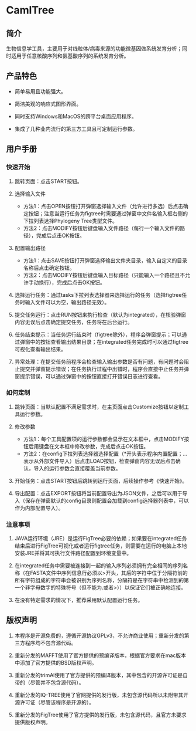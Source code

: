 # CamlTree

## 简介

生物信息学工具，主要用于对线粒体/病毒来源的功能微基因做系统发育分析；同时适用于任意核酸序列和氨基酸序列的系统发育分析。

## 产品特色

+ 简单易用且功能强大。

+ 简洁美观的响应式图形界面。

+ 同时支持Windows和MacOS的跨平台桌面应用程序。

+ 集成了几种业内流行的第三方工具且可定制运行参数。

## 用户手册

### 快速开始

1. 跳转页面：点击START按钮。

2. 选择输入文件
   + 方法1：点击OPEN按钮打开弹窗选择输入文件（允许进行多选）后点击确定按钮；注意当运行任务为figtree时需要通过弹窗中文件名输入框右侧的下拉列表选择Phylogeny Tree类型文件。
   + 方法2：点击MODIFY按钮后键盘输入文件路径（每行一个输入文件的路径），完成后点击OK按钮。

3. 配置输出路径
   + 方法1：点击SAVE按钮打开弹窗选择输出文件夹目录，输入自定义的目录名称后点击确定按钮。
   + 方法2：点击MODIFY按钮后键盘输入目标路径（只能输入一个路径且不允许手动换行），完成后点击OK按钮。

4. 选择运行任务：通过tasks下拉列表选择器来选择运行的任务（选择figtree任务时输入文件可以为空，输出路径无效）。

5. 提交任务运行：点击RUN按钮来执行检查（默认为integrated），在核验弹窗内容无误后点击确定提交任务，任务将在后台运行。

6. 任务结束提示：当任务运行结束时（figtree除外），程序会弹窗提示；可以通过弹窗中的按钮查看输出结果目录；在integrated任务完成时可以通过figtree可视化查看输出结果。

7. 异常处理：在提交任务前程序会检查输入输出参数是否有问题，有问题时会阻止提交并弹窗提示错误；在任务执行过程中出错时，程序会直接中止任务并弹窗提示错误，可以通过弹窗中的按钮直接打开错误日志进行查看。

### 如何定制

1. 跳转页面：当默认配置不满足需求时，在主页面点击Customize按钮以定制工具运行参数。

2. 修改参数

   + 方法1：每个工具配置项的运行参数都会显示在文本框中，点击MODIFY按钮后用键盘在文本框中修改参数，完成后点击OK按钮。
   + 方法2：在config下拉列表选择器选择配置（*开头表示程序内置配置；...表示从外部文件导入）后点击LOAD按钮，检查弹窗内容无误后点击确认，导入的运行参数会直接覆盖当前参数。

3. 开始任务：点击START按钮后跳转到运行页面，后续操作参考《快速开始》。

4. 导出配置：点击EXPORT按钮将当前配置导出为JSON文件，之后可以用于导入（保存在弹窗默认的config目录则配置会加载到config选择器列表中，可以作为内部配置导入）。

### 注意事项

1. JAVA运行环境（JRE）是运行FigTree必要的依赖；如果要在integrated任务结束后进行FigTree可视化或者运行figtree任务，则需要在运行的电脑上本地安装JRE并将其可执行文件路径配置到环境变量中。

2. 在integrated任务中需要被连接到一起的输入序列必须拥有完全相同的序列名称（在FASTA文件中序列信息行必须以>开头，其后的字符中位于分隔符前的所有字符组成的字符串会被识别为序列名称，分隔符是在字符串中检测到的第一个非字母数字的特殊符号（但不能为.或者>））以保证它们被正确地连接。

3. 在没有特定需求的情况下，推荐采用默认配置运行任务。

## 版权声明

1. 本程序是开源免费的，遵循开源协议GPLv3，不允许商业使用；重新分发的第三方程序均不包含源代码。

2. 重新分发的MAFFT使用了官方提供的预编译版本，根据官方要求在mac版本中添加了官方提供的BSD版权声明。

3. 重新分发的trimAl使用了官方提供的预编译版本，其中包含的开源许可证是自带的（尽管并不包含源代码）。

4. 重新分发的IQ-TREE使用了官网提供的发行版，未包含源代码所以未附带其开源许可证（尽管该程序是开源的）。

5. 重新分发的FigTree使用了官方提供的发行版，未包含源代码，且官方未要求提供版权声明。
